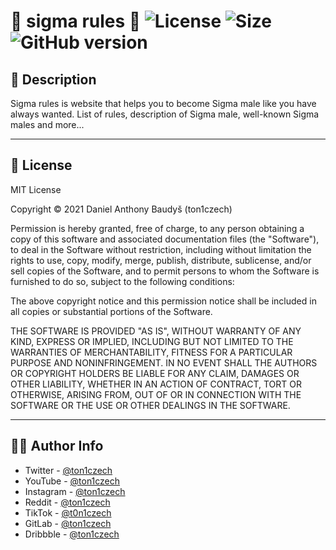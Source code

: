 # 🎂 sigma rules 🎂 ![License](https://img.shields.io/github/license/ton1czech/sigma-rules.svg) ![Size](https://img.shields.io/github/languages/code-size/ton1czech/sigma-rules.svg) ![GitHub version](https://badge.fury.io/gh/ton1czech%2Fsigma-rules.svg)

## 💭 **Description**

Sigma rules is website that helps you to become Sigma male like you have always wanted. List of rules, description of Sigma male, well-known Sigma males and more...

---

## 📎 **License**

MIT License

Copyright © 2021 Daniel Anthony Baudyš (ton1czech)

Permission is hereby granted, free of charge, to any person obtaining a copy of this software and associated documentation files (the "Software"), to deal in the Software without restriction, including without limitation the rights to use, copy, modify, merge, publish, distribute, sublicense, and/or sell copies of the Software, and to permit persons to whom the Software is furnished to do so, subject to the following conditions:

The above copyright notice and this permission notice shall be included in all copies or substantial portions of the Software.

THE SOFTWARE IS PROVIDED "AS IS", WITHOUT WARRANTY OF ANY KIND, EXPRESS OR IMPLIED, INCLUDING BUT NOT LIMITED TO THE WARRANTIES OF MERCHANTABILITY, FITNESS FOR A PARTICULAR PURPOSE AND NONINFRINGEMENT. IN NO EVENT SHALL THE AUTHORS OR COPYRIGHT HOLDERS BE LIABLE FOR ANY CLAIM, DAMAGES OR OTHER LIABILITY, WHETHER IN AN ACTION OF CONTRACT, TORT OR OTHERWISE, ARISING FROM, OUT OF OR IN CONNECTION WITH THE SOFTWARE OR THE USE OR OTHER DEALINGS IN THE SOFTWARE.

---

## 👨‍💻 **Author Info**

- Twitter - [@ton1czech](https://twitter.com/ton1czech)
- YouTube - [@ton1czech](https://www.youtube.com/channel/UCblA_CnykG2Dw_6IMwZ9z9A)
- Instagram - [@ton1czech](https://instagram.com/ton1czech)
- Reddit - [@ton1czech](https://reddit.com/user/ton1czech)
- TikTok - [@t0n1czech](https://www.tiktok.com/@t0n1czech)
- GitLab - [@ton1czech](https://gitlab/ton1czech)
- Dribbble - [@ton1czech](https://dribbble.com/ton1czech)
